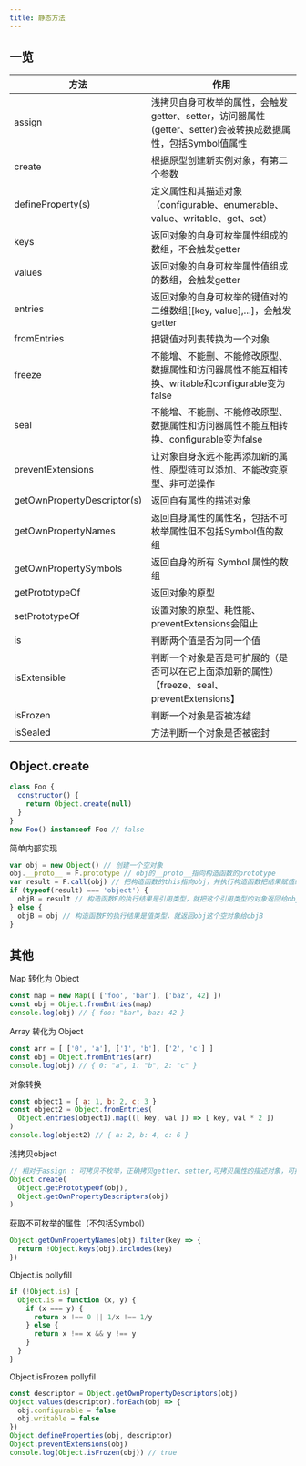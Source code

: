 ```yaml
---
title: 静态方法
---
```

## 一览

| 方法                         | 作用 |
| ---------------------------- | ---- |
| assign                      | 浅拷贝自身可枚举的属性，会触发getter、setter，访问器属性(getter、setter)会被转换成数据属性，包括Symbol值属性 |
| create                      | 根据原型创建新实例对象，有第二个参数 |
| defineProperty(s)           | 定义属性和其描述对象（configurable、enumerable、value、writable、get、set） |
| keys                        | 返回对象的自身可枚举属性组成的数组，不会触发getter |
| values                      | 返回对象的自身可枚举属性值组成的数组，会触发getter |
| entries                     | 返回对象的自身可枚举的键值对的二维数组[[key, value],...]，会触发getter |
| fromEntries                 | 把键值对列表转换为一个对象 |
| freeze                      | 不能增、不能删、不能修改原型、数据属性和访问器属性不能互相转换、writable和configurable变为false |
| seal                        | 不能增、不能删、不能修改原型、数据属性和访问器属性不能互相转换、configurable变为false |
| preventExtensions           | 让对象自身永远不能再添加新的属性、原型链可以添加、不能改变原型、非可逆操作 |
| getOwnPropertyDescriptor(s) | 返回自有属性的描述对象 |
| getOwnPropertyNames         | 返回自身属性的属性名，包括不可枚举属性但不包括Symbol值的数组 |
| getOwnPropertySymbols       | 返回自身的所有 Symbol 属性的数组 |
| getPrototypeOf              | 返回对象的原型 |
| setPrototypeOf              | 设置对象的原型、耗性能、preventExtensions会阻止 |
| is                          | 判断两个值是否为同一个值 |
| isExtensible                | 判断一个对象是否是可扩展的（是否可以在它上面添加新的属性）【freeze、seal、preventExtensions】 |
| isFrozen                    | 判断一个对象是否被冻结 |
| isSealed                    | 方法判断一个对象是否被密封 |

## Object.create

```javascript
class Foo {
  constructor() {
    return Object.create(null)
  }
}
new Foo() instanceof Foo // false
```

简单内部实现

```javascript
var obj = new Object() // 创建一个空对象
obj.__proto__ = F.prototype // obj的__proto__指向构造函数的prototype
var result = F.call(obj) // 把构造函数的this指向obj，并执行构造函数把结果赋值给result
if (typeof(result) === 'object') {
  objB = result // 构造函数F的执行结果是引用类型，就把这个引用类型的对象返回给objB
} else {
  objB = obj // 构造函数F的执行结果是值类型，就返回obj这个空对象给objB
}
```

## 其他

Map 转化为 Object

```javascript
const map = new Map([ ['foo', 'bar'], ['baz', 42] ])
const obj = Object.fromEntries(map)
console.log(obj) // { foo: "bar", baz: 42 }
```

Array 转化为 Object

```javascript
const arr = [ ['0', 'a'], ['1', 'b'], ['2', 'c'] ]
const obj = Object.fromEntries(arr)
console.log(obj) // { 0: "a", 1: "b", 2: "c" }
```

对象转换

```javascript
const object1 = { a: 1, b: 2, c: 3 }
const object2 = Object.fromEntries(
  Object.entries(object1).map(([ key, val ]) => [ key, val * 2 ])
)
console.log(object2) // { a: 2, b: 4, c: 6 }
```

浅拷贝object

```javascript
// 相对于assign : 可拷贝不枚举，正确拷贝getter、setter,可拷贝属性的描述对象，可拷贝原型
Object.create(
  Object.getPrototypeOf(obj),
  Object.getOwnPropertyDescriptors(obj)
)
```

获取不可枚举的属性（不包括Symbol）

```javascript
Object.getOwnPropertyNames(obj).filter(key => {
  return !Object.keys(obj).includes(key)
})
```

Object.is pollyfill

```javascript
if (!Object.is) {
  Object.is = function (x, y) {
    if (x === y) {
      return x !== 0 || 1/x !== 1/y
    } else {
      return x !== x && y !== y
    }
  }
}
```

Object.isFrozen pollyfil

```javascript
const descriptor = Object.getOwnPropertyDescriptors(obj)
Object.values(descriptor).forEach(obj => {
  obj.configurable = false
  obj.writable = false
})
Object.defineProperties(obj, descriptor)
Object.preventExtensions(obj)
console.log(Object.isFrozen(obj)) // true
```
